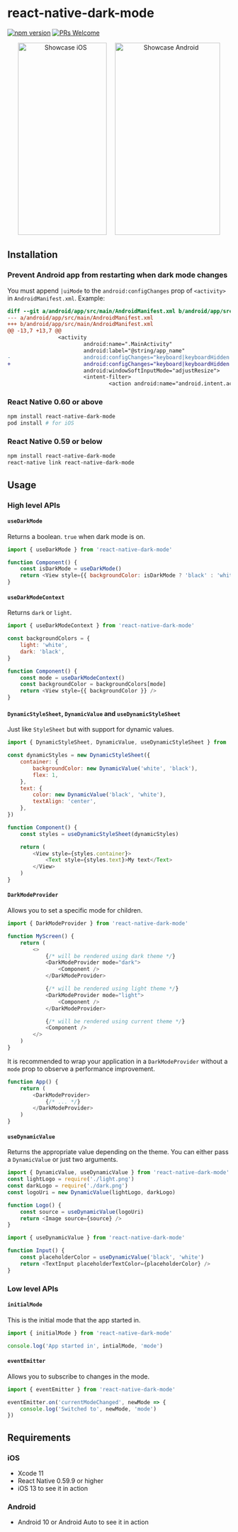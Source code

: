 # react-native-dark-mode

[![npm version](https://img.shields.io/npm/v/react-native-dark-mode.svg)](https://www.npmjs.com/package/react-native-dark-mode)
[![PRs Welcome](https://img.shields.io/badge/PRs-welcome-brightgreen.svg)](http://makeapullrequest.com)

<p align="center"><img src="https://raw.githubusercontent.com/codemotionapps/react-native-dark-mode/master/showcase.ios.gif" alt="Showcase iOS" width="200" height="433">&nbsp;&nbsp;&nbsp;&nbsp;&nbsp;<img src="https://raw.githubusercontent.com/codemotionapps/react-native-dark-mode/master/showcase.android.gif" alt="Showcase Android" width="237" height="433"></p>

## Installation

### Prevent Android app from restarting when dark mode changes

You must append `|uiMode` to the `android:configChanges` prop of `<activity>` in `AndroidManifest.xml`. Example:

```diff
diff --git a/android/app/src/main/AndroidManifest.xml b/android/app/src/main/AndroidManifest.xml
--- a/android/app/src/main/AndroidManifest.xml
+++ b/android/app/src/main/AndroidManifest.xml
@@ -13,7 +13,7 @@
                <activity
                        android:name=".MainActivity"
                        android:label="@string/app_name"
-                       android:configChanges="keyboard|keyboardHidden|orientation|screenSize"
+                       android:configChanges="keyboard|keyboardHidden|orientation|screenSize|uiMode"
                        android:windowSoftInputMode="adjustResize">
                        <intent-filter>
                                <action android:name="android.intent.action.MAIN" />
```

### React Native 0.60 or above
```sh
npm install react-native-dark-mode
pod install # for iOS
```

### React Native 0.59 or below

```sh
npm install react-native-dark-mode
react-native link react-native-dark-mode
```

## Usage

### High level APIs

#### `useDarkMode`

Returns a boolean. `true` when dark mode is on.

```javascript
import { useDarkMode } from 'react-native-dark-mode'

function Component() {
	const isDarkMode = useDarkMode()
	return <View style={{ backgroundColor: isDarkMode ? 'black' : 'white' }} />
}
```

#### `useDarkModeContext`

Returns `dark` or `light`.

```javascript
import { useDarkModeContext } from 'react-native-dark-mode'

const backgroundColors = {
	light: 'white',
	dark: 'black',
}

function Component() {
	const mode = useDarkModeContext()
	const backgroundColor = backgroundColors[mode]
	return <View style={{ backgroundColor }} />
}
```

#### `DynamicStyleSheet`, `DynamicValue` and `useDynamicStyleSheet`

Just like `StyleSheet` but with support for dynamic values.

```javascript
import { DynamicStyleSheet, DynamicValue, useDynamicStyleSheet } from 'react-native-dark-mode'

const dynamicStyles = new DynamicStyleSheet({
	container: {
		backgroundColor: new DynamicValue('white', 'black'),
		flex: 1,
	},
	text: {
		color: new DynamicValue('black', 'white'),
		textAlign: 'center',
	},
})

function Component() {
	const styles = useDynamicStyleSheet(dynamicStyles)

	return (
		<View style={styles.container}>
			<Text style={styles.text}>My text</Text>
		</View>
	)
}
```

#### `DarkModeProvider`

Allows you to set a specific mode for children.

```javascript
import { DarkModeProvider } from 'react-native-dark-mode'

function MyScreen() {
	return (
		<>
			{/* will be rendered using dark theme */}
			<DarkModeProvider mode="dark">
				<Component />
			</DarkModeProvider>

			{/* will be rendered using light theme */}
			<DarkModeProvider mode="light">
				<Component />
			</DarkModeProvider>

			{/* will be rendered using current theme */}
			<Component />
		</>
	)
}
```

It is recommended to wrap your application in a `DarkModeProvider` without a `mode` prop to observe a performance improvement.

```javascript
function App() {
	return (
		<DarkModeProvider>
			{/* ... */}
		</DarkModeProvider>
	)
}
```

#### `useDynamicValue`

Returns the appropriate value depending on the theme. You can either pass a `DynamicValue` or just two arguments.

```javascript
import { DynamicValue, useDynamicValue } from 'react-native-dark-mode'
const lightLogo = require('./light.png')
const darkLogo = require('./dark.png')
const logoUri = new DynamicValue(lightLogo, darkLogo)

function Logo() {
	const source = useDynamicValue(logoUri)
	return <Image source={source} />
}
```

```javascript
import { useDynamicValue } from 'react-native-dark-mode'

function Input() {
	const placeholderColor = useDynamicValue('black', 'white')
	return <TextInput placeholderTextColor={placeholderColor} />
}
```

### Low level APIs

#### `initialMode`

This is the initial mode that the app started in.

```javascript
import { initialMode } from 'react-native-dark-mode'

console.log('App started in', intialMode, 'mode')
```

#### `eventEmitter`

Allows you to subscribe to changes in the mode.

```javascript
import { eventEmitter } from 'react-native-dark-mode'

eventEmitter.on('currentModeChanged', newMode => {
	console.log('Switched to', newMode, 'mode')
})
```

## Requirements

### iOS

-   Xcode 11
-   React Native 0.59.9 or higher
-   iOS 13 to see it in action

### Android

-   Android 10 or Android Auto to see it in action
